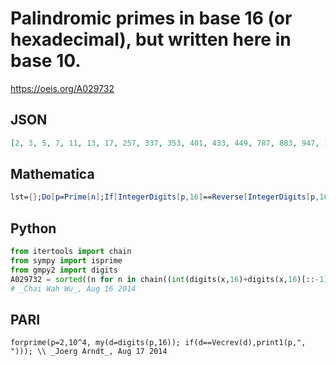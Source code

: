 # Palindromic primes in base 16 \(or hexadecimal\), but written here in base 10\.
https://oeis.org/A029732
## JSON
```JSON
[2, 3, 5, 7, 11, 13, 17, 257, 337, 353, 401, 433, 449, 787, 883, 947, 1301, 1381, 1429, 1493, 1831, 1847, 1879, 2039, 2377, 2393, 2441, 2473, 2521, 2843, 2939, 2971, 3019, 3067, 3373, 3389, 3469, 3517, 3533, 3581, 3919, 3967, 4079, 65537]
```
## Mathematica
```Mathematica
lst={};Do[p=Prime[n];If[IntegerDigits[p,16]==Reverse[IntegerDigits[p,16]],AppendTo[lst,p]],{n,7!}];lst (* _Vladimir Joseph Stephan Orlovsky_, Jul 31 2009 *)
```
## Python
```Python
from itertools import chain
from sympy import isprime
from gmpy2 import digits
A029732 = sorted((n for n in chain((int(digits(x,16)+digits(x,16)[::-1],16) for x in range(1,16**5)),(int(digits(x,16)+digits(x,16)[-2::-1],16) for x in range(1,16**5))) if isprime(n)))
# _Chai Wah Wu_, Aug 16 2014
```
## PARI
```PARI
forprime(p=2,10^4, my(d=digits(p,16)); if(d==Vecrev(d),print1(p,", "))); \\ _Joerg Arndt_, Aug 17 2014
```
